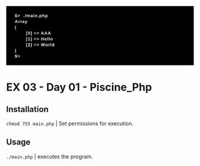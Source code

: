 <img src="../../resources/images/ft_split.png" width="1200">

# EX 03 - Day 01 - Piscine_Php

## Installation
`chmod 755 main.php` | Set permissions for execution.

## Usage
`./main.php` | executes the program.
